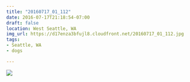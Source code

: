 ```yaml
---
title: "20160717_01_112"
date: 2016-07-17T21:18:54-07:00
draft: false
location: West Seattle, WA
img_url: https://d17enza3bfujl8.cloudfront.net/20160717_01_112.jpg
tags:
- Seattle, WA
- dogs

---
```


![](https://d17enza3bfujl8.cloudfront.net/20160717_01_112.jpg)

